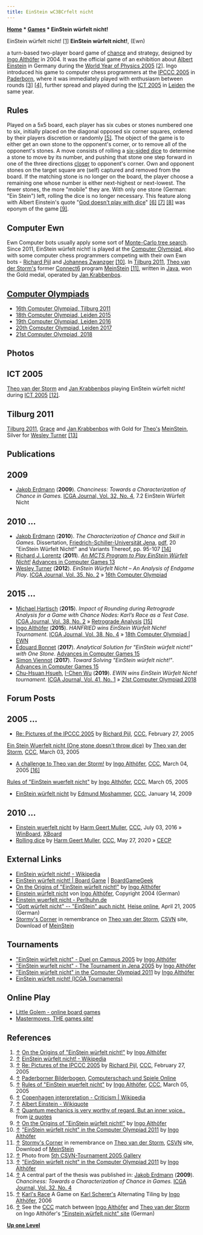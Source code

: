 ```yaml
---
title: EinStein wC3BCrfelt nicht
---
```

**[Home](Home "Home") * [Games](Games "Games") * EinStein würfelt nicht!**

[](http://www.althofer.de/origins-of-ewn.html) EinStein würfelt nicht! <a id="cite-note-1" href="#cite-ref-1">[1]</a>
**EinStein würfelt nicht!**, (Ewn)

a turn-based two-player board game of [chance](https://en.wikipedia.org/wiki/Game_of_chance) and strategy, designed by [Ingo Althöfer](Ingo_Alth%C3%B6fer "Ingo Althöfer") in 2004. It was the official game of an exhibition about [Albert Einstein](Mathematician#AEinstein "Mathematician") in Germany during the [World Year of Physics 2005](https://en.wikipedia.org/wiki/World_Year_of_Physics_2005) <a id="cite-note-2" href="#cite-ref-2">[2]</a>. Ingo introduced his game to computer chess programmers at the [IPCCC 2005](IPCCC_2005 "IPCCC 2005") in [Paderborn](https://en.wikipedia.org/wiki/Paderborn), where it was immediately played with enthusiasm between rounds <a id="cite-note-3" href="#cite-ref-3">[3]</a> <a id="cite-note-4" href="#cite-ref-4">[4]</a>, further spread and played during the [ICT 2005](ICT_2005 "ICT 2005") in [Leiden](https://en.wikipedia.org/wiki/Leiden) the same year.

## Rules

Played on a 5x5 board, each player has six cubes or stones numbered one to six, initially placed on the diagonal opposed six corner squares, ordered by their players discretion or randomly <a id="cite-note-5" href="#cite-ref-5">[5]</a>. The object of the game is to either get an own stone to the opponent's corner, or to remove all of the opponent's stones. A move consists of rolling a [six-sided dice](https://en.wikipedia.org/wiki/Dice) to determine a stone to move by its number, and pushing that stone one step forward in one of the three directions [closer](Manhattan-Distance "Manhattan-Distance") to opponent's corner. Own and opponent stones on the target square are (self) captured and removed from the board. If the matching stone is no longer on the board, the player choose a remaining one whose number is either next-highest or next-lowest. The fewer stones, the more "mobile" they are. With only one stone (German: "Ein Stein") left, rolling the dice is no longer necessary. This feature along with Albert Einstein's quote "[God doesn't play with dice](https://en.wikipedia.org/wiki/Albert_Einstein#Modern_quantum_theory)" <a id="cite-note-6" href="#cite-ref-6">[6]</a> <a id="cite-note-7" href="#cite-ref-7">[7]</a> <a id="cite-note-8" href="#cite-ref-8">[8]</a> was eponym of the game <a id="cite-note-9" href="#cite-ref-9">[9]</a>.

## Computer Ewn

Ewn Computer bots usually apply some sort of [Monte-Carlo tree search](Monte-Carlo_Tree_Search "Monte-Carlo Tree Search"). Since 2011, EinStein würfelt nicht! is played at the [Computer Olympiad](Computer_Olympiad "Computer Olympiad"), also with some computer chess programmers competing with their own Ewn bots - [Richard Pijl](Richard_Pijl "Richard Pijl") and [Johannes Zwanzger](Johannes_Zwanzger "Johannes Zwanzger") <a id="cite-note-10" href="#cite-ref-10">[10]</a>. In [Tilburg 2011](16th_Computer_Olympiad#EWN "16th Computer Olympiad"), [Theo van der Storm's](Theo_van_der_Storm "Theo van der Storm") former [Connect6](Connect6 "Connect6") program [MeinStein](https://www.game-ai-forum.org/icga-tournaments/program.php?id=508) <a id="cite-note-11" href="#cite-ref-11">[11]</a>, written in [Java](Java "Java"), won the Gold medal, operated by [Jan Krabbenbos](Jan_Krabbenbos "Jan Krabbenbos").

## [Computer Olympiads](Computer_Olympiad "Computer Olympiad")

- [16th Computer Olympiad, Tilburg 2011](16th_Computer_Olympiad#EWN "16th Computer Olympiad")
- [18th Computer Olympiad, Leiden 2015](18th_Computer_Olympiad#EWN "18th Computer Olympiad")
- [19th Computer Olympiad, Leiden 2016](19th_Computer_Olympiad#EWN "19th Computer Olympiad")
- [20th Computer Olympiad, Leiden 2017](20th_Computer_Olympiad#EWN "20th Computer Olympiad")
- [21st Computer Olympiad, 2018](index.php?title=21st_Computer_Olympiad&action=edit&redlink=1 "21st Computer Olympiad (page does not exist)")

## Photos

## ICT 2005

[](http://old.csvn.nl/gallery22.html)
[Theo van der Storm](Theo_van_der_Storm "Theo van der Storm") and [Jan Krabbenbos](Jan_Krabbenbos "Jan Krabbenbos") playing EinStein würfelt nicht! during [ICT 2005](ICT_2005 "ICT 2005") <a id="cite-note-12" href="#cite-ref-12">[12]</a>.

## Tilburg 2011

[](http://www.althofer.de/ewn-tilburg-2011.html)
[Tilburg 2011](16th_Computer_Olympiad#EWN "16th Computer Olympiad"), [Grace](index.php?title=Grace_Krabbenbos&action=edit&redlink=1 "Grace Krabbenbos (page does not exist)") and [Jan Krabbenbos](Jan_Krabbenbos "Jan Krabbenbos") with Gold for [Theo's](Theo_van_der_Storm "Theo van der Storm") [MeinStein](https://www.game-ai-forum.org/icga-tournaments/program.php?id=508), Silver for [Wesley Turner](index.php?title=Wesley_Turner&action=edit&redlink=1 "Wesley Turner (page does not exist)") <a id="cite-note-13" href="#cite-ref-13">[13]</a>

## Publications

## 2009

- [Jakob Erdmann](Jakob_Erdmann "Jakob Erdmann") (**2009**). *Chanciness: Towards a Characterization of Chance in Games.* [ICGA Journal, Vol. 32, No. 4](ICGA_Journal#32_4 "ICGA Journal"), 7.2 EinStein Würfelt Nicht

## 2010 ...

- [Jakob Erdmann](Jakob_Erdmann "Jakob Erdmann") (**2010**). *The Characterization of Chance and Skill in Games*. Dissertation, [Friedrich-Schiller-Universität Jena](https://en.wikipedia.org/wiki/University_of_Jena), [pdf](http://www.althofer.de/erdmann-doctoral-thesis.pdf), 20 "EinStein Würfelt Nicht!" and Variants Thereof, pp. 95-107 <a id="cite-note-14" href="#cite-ref-14">[14]</a>
- [Richard J. Lorentz](Richard_J._Lorentz "Richard J. Lorentz") (**2011**). *[An MCTS Program to Play EinStein Würfelt Nicht!](http://link.springer.com/chapter/10.1007/978-3-642-31866-5_5)* [Advances in Computer Games 13](Advances_in_Computer_Games_13 "Advances in Computer Games 13")
- [Wesley Turner](index.php?title=Wesley_Turner&action=edit&redlink=1 "Wesley Turner (page does not exist)") (**2012**). *EinStein Würfelt Nicht – An Analysis of Endgame Play*. [ICGA Journal, Vol. 35, No. 2](ICGA_Journal#35_2 "ICGA Journal") » [16th Computer Olympiad](16th_Computer_Olympiad#EWN "16th Computer Olympiad")

## 2015 ...

- [Michael Hartisch](index.php?title=Michael_Hartisch&action=edit&redlink=1 "Michael Hartisch (page does not exist)") (**2015**). *Impact of Rounding during Retrograde Analysis for a Game with Chance Nodes: Karl’s Race as a Test Case*. [ICGA Journal, Vol. 38, No. 2](ICGA_Journal#38_2 "ICGA Journal") » [Retrograde Analysis](Retrograde_Analysis "Retrograde Analysis") <a id="cite-note-15" href="#cite-ref-15">[15]</a>
- [Ingo Althöfer](Ingo_Alth%C3%B6fer "Ingo Althöfer") (**2015**). *HANFRIED wins EinStein Würfelt Nicht! Tournament*. [ICGA Journal, Vol. 38, No. 4](ICGA_Journal#38_4 "ICGA Journal") » [18th Computer Olympiad | EWN](18th_Computer_Olympiad#EWN "18th Computer Olympiad")
- [Édouard Bonnet](index.php?title=Edouard_Bonnet&action=edit&redlink=1 "Edouard Bonnet (page does not exist)") (**2017**). *Analytical Solution for "EinStein würfelt nicht!" with One Stone*. [Advances in Computer Games 15](Advances_in_Computer_Games_15 "Advances in Computer Games 15")
- [Simon Viennot](Simon_Viennot "Simon Viennot") (**2017**). *Toward Solving "EinStein würfelt nicht!"*. [Advances in Computer Games 15](Advances_in_Computer_Games_15 "Advances in Computer Games 15")
- [Chu-Hsuan Hsueh](Chu-Hsuan_Hsueh "Chu-Hsuan Hsueh"), [I-Chen Wu](I-Chen_Wu "I-Chen Wu") (**2019**). *EWIN wins EinStein Würfelt Nicht! tournament*. [ICGA Journal, Vol. 41, No. 1](ICGA_Journal#41_1 "ICGA Journal") » [21st Computer Olympiad 2018](index.php?title=21st_Computer_Olympiad&action=edit&redlink=1 "21st Computer Olympiad (page does not exist)")

## Forum Posts

## 2005 ...

- [Re: Pictures of the IPCCC 2005](https://www.stmintz.com/ccc/index.php?id=414534) by [Richard Pijl](Richard_Pijl "Richard Pijl"), [CCC](CCC "CCC"), February 27, 2005

[Ein Stein Wuerfelt nicht (One stone doesn't throw dice)](https://www.stmintz.com/ccc/index.php?id=415206) by [Theo van der Storm](Theo_van_der_Storm "Theo van der Storm"), [CCC](CCC "CCC"), March 03, 2005

- [A challenge to Theo van der Storm!](https://www.stmintz.com/ccc/index.php?id=415289) by [Ingo Althöfer](Ingo_Alth%C3%B6fer "Ingo Althöfer"), [CCC](CCC "CCC"), March 04, 2005 <a id="cite-note-16" href="#cite-ref-16">[16]</a>

[Rules of "EinStein wuerfelt nicht"](https://www.stmintz.com/ccc/index.php?id=415431) by [Ingo Althöfer](Ingo_Alth%C3%B6fer "Ingo Althöfer"), [CCC](CCC "CCC"), March 05, 2005

- [EinStein würfelt nicht](http://www.talkchess.com/forum/viewtopic.php?t=26007) by [Edmund Moshammer](Edmund_Moshammer "Edmund Moshammer"), [CCC](CCC "CCC"), January 14, 2009

## 2010 ...

- [Einstein wuerfelt nicht](http://www.talkchess.com/forum/viewtopic.php?t=60688) by [Harm Geert Muller](Harm_Geert_Muller "Harm Geert Muller"), [CCC](CCC "CCC"), July 03, 2016 » [WinBoard](WinBoard "WinBoard"), [XBoard](XBoard "XBoard")
- [Rolling dice](http://www.talkchess.com/forum3/viewtopic.php?f=7&t=74028) by [Harm Geert Muller](Harm_Geert_Muller "Harm Geert Muller"), [CCC](CCC "CCC"), May 27, 2020 » [CECP](Chess_Engine_Communication_Protocol "Chess Engine Communication Protocol")

## External Links

- [EinStein würfelt nicht! - Wikipedia](https://en.wikipedia.org/wiki/EinStein_w%C3%BCrfelt_nicht!)
- [EinStein würfelt nicht! | Board Game](http://boardgamegeek.com/boardgame/18699/einstein-wurfelt-nicht) | [BoardGameGeek](https://en.wikipedia.org/wiki/BoardGameGeek)
- [On the Origins of "EinStein würfelt nicht!"](http://www.althofer.de/origins-of-ewn.html) by [Ingo Althöfer](Ingo_Alth%C3%B6fer "Ingo Althöfer")
- [Einstein würfelt nicht](http://www.3-hirn-verlag.de/MasterGame/regel.html) von [Ingo Althöfer](Ingo_Alth%C3%B6fer "Ingo Althöfer"), Copyright 2004 (German)
- [Einstein wuerfelt nicht - Perlhuhn.de](http://www.perlhuhn.de/einsteinwuerfeltnicht.html)
- ["Gott würfelt nicht" -- "EinStein" auch nicht](http://www.heise.de/newsticker/meldung/Gott-wuerfelt-nicht-EinStein-auch-nicht-154987.html), [Heise online](http://de.wikipedia.org/wiki/Heise_online), April 21, 2005 (German)
- [Stormy's Corner](http://www.csvn.nl/downloads/stormys-corner) in remembrance on [Theo van der Storm](Theo_van_der_Storm "Theo van der Storm"), [CSVN](CSVN "CSVN") site, Download of [MeinStein](https://www.game-ai-forum.org/icga-tournaments/program.php?id=508)

## Tournaments

- ["EinStein würfelt nicht" - Duel on Campus 2005](http://www.althofer.de/ewn-duel-on-campus/ewn-duel-on-campus.html) by [Ingo Althöfer](Ingo_Alth%C3%B6fer "Ingo Althöfer")
- ["EinStein wurfelt nicht" - The Tournament in Jena 2005](http://www.althofer.de/einstein-turnier-jena.html) by [Ingo Althöfer](Ingo_Alth%C3%B6fer "Ingo Althöfer")
- ["EinStein würfelt nicht" in the Computer Olympiad 2011](http://www.althofer.de/ewn-tilburg-2011.html) by [Ingo Althöfer](Ingo_Alth%C3%B6fer "Ingo Althöfer")
- [EinStein würfelt nicht! (ICGA Tournaments)](https://www.game-ai-forum.org/icga-tournaments/game.php?id=46)

## Online Play

- [Little Golem - online board games](http://www.littlegolem.net/jsp/)
- [Mastermoves, THE games site!](http://www.mastermoves.eu/allgames.php?gametypeid=10)

## References

1. <a id="cite-ref-1" href="#cite-note-1">↑</a> [On the Origins of "EinStein würfelt nicht!"](http://www.althofer.de/origins-of-ewn.html) by [Ingo Althöfer](Ingo_Alth%C3%B6fer "Ingo Althöfer")
1. <a id="cite-ref-2" href="#cite-note-2">↑</a> [EinStein würfelt nicht! - Wikipedia](https://en.wikipedia.org/wiki/EinStein_w%C3%BCrfelt_nicht!)
1. <a id="cite-ref-3" href="#cite-note-3">↑</a> [Re: Pictures of the IPCCC 2005](https://www.stmintz.com/ccc/index.php?id=414534) by [Richard Pijl](Richard_Pijl "Richard Pijl"), [CCC](CCC "CCC"), February 27, 2005
1. <a id="cite-ref-4" href="#cite-note-4">↑</a> [Paderborner Bilderbogen](http://www.computerschach.de/index.php?option=content&task=view&id=119&Itemid=109), [Computerschach und Spiele Online](Computerschach_und_Spiele "Computerschach und Spiele")
1. <a id="cite-ref-5" href="#cite-note-5">↑</a> [Rules of "EinStein wuerfelt nicht"](https://www.stmintz.com/ccc/index.php?id=415431) by [Ingo Althöfer](Ingo_Alth%C3%B6fer "Ingo Althöfer"), [CCC](CCC "CCC"), March 05, 2005
1. <a id="cite-ref-6" href="#cite-note-6">↑</a> [Copenhagen interpretation - Criticism | Wikipedia](https://en.wikipedia.org/wiki/Copenhagen_interpretation#Criticism)
1. <a id="cite-ref-7" href="#cite-note-7">↑</a> [Albert Einstein - Wikiquote](http://en.wikiquote.org/wiki/Albert_Einstein)
1. <a id="cite-ref-8" href="#cite-note-8">↑</a> [Quantum mechanics is very worthy of regard. But an inner voice..](http://izquotes.com/quote/305328) from [iz quotes](http://izquotes.com/)
1. <a id="cite-ref-9" href="#cite-note-9">↑</a> [On the Origins of "EinStein würfelt nicht!"](http://www.althofer.de/origins-of-ewn.html) by [Ingo Althöfer](Ingo_Alth%C3%B6fer "Ingo Althöfer")
1. <a id="cite-ref-10" href="#cite-note-10">↑</a> ["EinStein würfelt nicht" in the Computer Olympiad 2011](http://www.althofer.de/ewn-tilburg-2011.html) by [Ingo Althöfer](Ingo_Alth%C3%B6fer "Ingo Althöfer")
1. <a id="cite-ref-11" href="#cite-note-11">↑</a> [Stormy's Corner](http://www.csvn.nl/downloads/stormys-corner) in remembrance on [Theo van der Storm](Theo_van_der_Storm "Theo van der Storm"), [CSVN](CSVN "CSVN") site, Download of [MeinStein](https://www.game-ai-forum.org/icga-tournaments/program.php?id=508)
1. <a id="cite-ref-12" href="#cite-note-12">↑</a> Photo from [5th CSVN-Tournament 2005 Gallery](http://old.csvn.nl/gallery22.html)
1. <a id="cite-ref-13" href="#cite-note-13">↑</a>  ["EinStein würfelt nicht" in the Computer Olympiad 2011](http://www.althofer.de/ewn-tilburg-2011.html) by [Ingo Althöfer](Ingo_Alth%C3%B6fer "Ingo Althöfer")
1. <a id="cite-ref-14" href="#cite-note-14">↑</a> A central part of the thesis was published in: [Jakob Erdmann](Jakob_Erdmann "Jakob Erdmann") (**2009**). *Chanciness: Towards a Characterization of Chance in Games.* [ICGA Journal, Vol. 32, No. 4](ICGA_Journal#32_4 "ICGA Journal")
1. <a id="cite-ref-15" href="#cite-note-15">↑</a> [Karl's Race](http://www.althofer.de/karls-race.html) A Game on [Karl Scherer's](index.php?title=Karl_Scherer&action=edit&redlink=1 "Karl Scherer (page does not exist)") Alternating Tiling by [Ingo Althöfer](Ingo_Alth%C3%B6fer "Ingo Althöfer"), 2006
1. <a id="cite-ref-16" href="#cite-note-16">↑</a> See the [CCC](CCC "CCC") match between [Ingo Althöfer](Ingo_Alth%C3%B6fer "Ingo Althöfer") and [Theo van der Storm](Theo_van_der_Storm "Theo van der Storm") on Ingo Althöfer's ["Einstein würfelt nicht" site](http://www.3-hirn-verlag.de/MasterGame/regel.html) (German)

**[Up one Level](Games "Games")**

